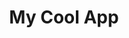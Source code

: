 ---
title: My Cool App
emoji: 🌟
colorFrom: green
colorTo: yellow
sdk: gradio
sdk_version: "4.44.1"
app_file: agent/app_file
pinned: false
hf_oauth: true
---
